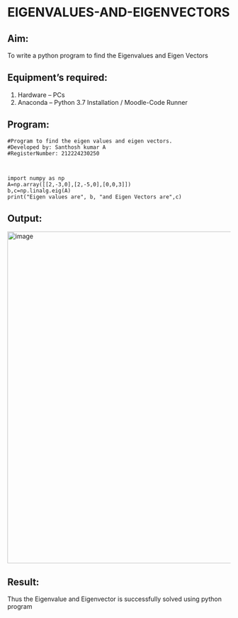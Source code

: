 # EIGENVALUES-AND-EIGENVECTORS
## Aim:
To write a python program to find the Eigenvalues and Eigen Vectors
## Equipment’s required:
1. 	Hardware – PCs
2. 	Anaconda – Python 3.7 Installation / Moodle-Code Runner

## Program:
```
#Program to find the eigen values and eigen vectors.
#Developed by: Santhosh kumar A
#RegisterNumber: 212224230250



import numpy as np
A=np.array([[2,-3,0],[2,-5,0],[0,0,3]])
b,c=np.linalg.eig(A)
print("Eigen values are", b, "and Eigen Vectors are",c)
```

## Output:
<img width="1238" height="749" alt="image" src="https://github.com/user-attachments/assets/b9e4f9f3-fccd-4a00-8cda-dd60c97c86cb" />


## Result:
Thus the Eigenvalue and Eigenvector is successfully solved using python program
